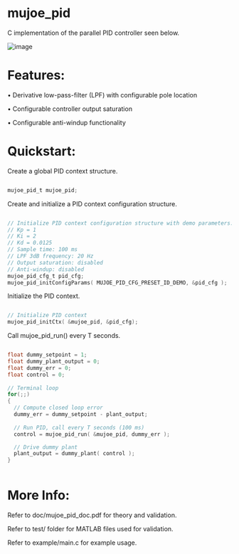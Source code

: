 # mujoe_pid

C implementation of the parallel PID controller seen below.

![image](https://user-images.githubusercontent.com/5027131/207208097-6c52481c-04e0-4476-b202-f957ded6db41.png)


# Features:

• Derivative low-pass-filter (LPF) with configurable pole location

• Configurable controller output saturation

• Configurable anti-windup functionality


# Quickstart:

Create a global PID context structure.

```c

mujoe_pid_t mujoe_pid;

```

Create and initialize a PID context configuration structure.

```c

// Initialize PID context configuration structure with demo parameters:
// Kp = 1
// Ki = 2
// Kd = 0.0125
// Sample time: 100 ms
// LPF 3dB frequency: 20 Hz
// Output saturation: disabled
// Anti-windup: disabled
mujoe_pid_cfg_t pid_cfg;
mujoe_pid_initConfigParams( MUJOE_PID_CFG_PRESET_ID_DEMO, &pid_cfg );

```

Initialize the PID context.

```c

// Initialize PID context
mujoe_pid_initCtx( &mujoe_pid, &pid_cfg);

```

    
Call mujoe_pid_run() every T seconds.

```c

float dummy_setpoint = 1;
float dummy_plant_output = 0;
float dummy_err = 0;
float control = 0;
	
// Terminal loop
for(;;)
{
  // Compute closed loop error
  dummy_err = dummy_setpoint - plant_output;
		
  // Run PID, call every T seconds (100 ms)
  control = mujoe_pid_run( &mujoe_pid, dummy_err );

  // Drive dummy plant
  plant_output = dummy_plant( control );
}
  
```

# More Info:

Refer to doc/mujoe_pid_doc.pdf for theory and validation.

Refer to test/ folder for MATLAB  files used for validation.

Refer to example/main.c for example usage.

